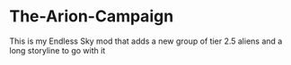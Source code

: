 # The-Arion-Campaign
This is my Endless Sky mod that adds a new group of tier 2.5 aliens and a long storyline to go with it  

